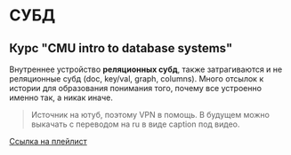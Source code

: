 # СУБД

## Курс "CMU intro to database systems"

Внутреннее устройство **реляционных субд**, также затрагиваются и не реляционные субд (doc, key/val, graph, columns). Много отсылок к истории для образования понимания того, почему все устроенно именно так, а
 никак иначе.

> Источник на ютуб, поэтому VPN в помощь. В будущем можно выкачать с переводом на ru в виде caption под видео.

[Ссылка на плейлист](https://youtube.com/playlist?list=PLSE8ODhjZXjYDBpQnSymaectKjxCy6BYq&si=QRwe6L5k-_gUoBaE)

